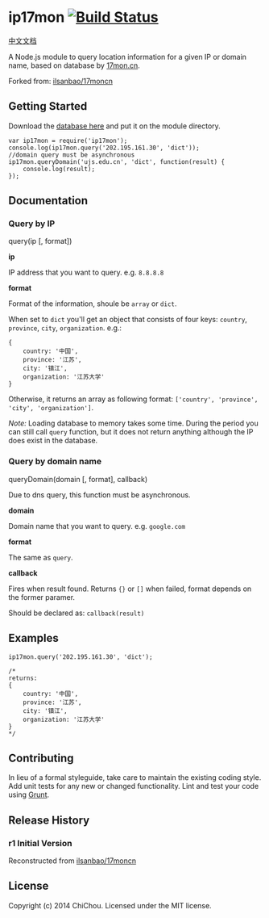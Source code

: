# ip17mon [![Build Status](https://travis-ci.org/ChiChou/ip17mon.svg?branch=master)](https://travis-ci.org/ChiChou/ip17mon)

[中文文档](README.md)

A Node.js module to query location information for a given IP or domain name, based on database by [17mon.cn](http://tools.17mon.cn).

Forked from: [ilsanbao/17moncn](https://github.com/ilsanbao/17moncn/tree/master/ip/nodejs)

## Getting Started

Download the [database here](http://s.qdcdn.com/17mon/17monipdb.dat) and put it on the module directory.

	var ip17mon = require('ip17mon');
	console.log(ip17mon.query('202.195.161.30', 'dict')); 
	//domain query must be asynchronous
    ip17mon.queryDomain('ujs.edu.cn', 'dict', function(result) {
        console.log(result);
    });

## Documentation

### Query by IP

query(ip [, format])

**ip**

IP address that you want to query. e.g. `8.8.8.8`

**format** 

Format of the information, shoule be `array` or `dict`. 

When set to `dict` you'll get an object that consists of four keys: `country`, `province`, `city`, `organization`. e.g.:

  	{
	    country: '中国',
	    province: '江苏',
	    city: '镇江',
	    organization: '江苏大学' 
	}

Otherwise, it returns an array as following format: `['country', 'province', 'city', 'organization']`.

*Note:* Loading database to memory takes some time. During the period you can  still call `query` function, but it does not return anything although the IP does exist in the database. 

### Query by domain name

queryDomain(domain [, format], callback)

Due to dns query, this function must be asynchronous.

**domain**

Domain name that you want to query. e.g. `google.com`

**format** 

The same as `query`. 

**callback**

Fires when result found. Returns `{}` or `[]` when failed, format depends on the former paramer.

Should be declared as: `callback(result)`

## Examples

	ip17mon.query('202.195.161.30', 'dict');

	/*
	returns:
  	{
	    country: '中国',
	    province: '江苏',
	    city: '镇江',
	    organization: '江苏大学' 
	}
	*/

## Contributing

In lieu of a formal styleguide, take care to maintain the existing coding style. Add unit tests for any new or changed functionality. Lint and test your code using [Grunt](http://gruntjs.com/).

## Release History

### r1 Initial Version

Reconstructed from [ilsanbao/17moncn](https://github.com/ilsanbao/17moncn/tree/master/ip/nodejs)

## License

Copyright (c) 2014 ChiChou. Licensed under the MIT license.
